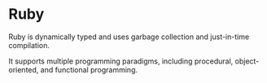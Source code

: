 # Ruby

Ruby is dynamically typed and uses garbage collection and just-in-time compilation. 

It supports multiple programming paradigms, including procedural, object-oriented, and functional programming.